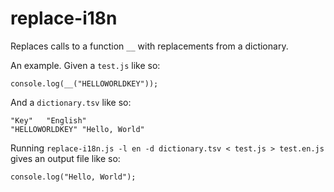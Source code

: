 replace-i18n
============

Replaces calls to a function `__` with replacements from a dictionary.

An example. Given a `test.js` like so:

    console.log(__("HELLOWORLDKEY"));

And a `dictionary.tsv` like so:

    "Key"	"English"
    "HELLOWORLDKEY"	"Hello, World"

Running `replace-i18n.js -l en -d dictionary.tsv < test.js > test.en.js` gives an output file like so:

    console.log("Hello, World");
